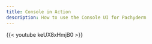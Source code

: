 ```yaml
---
title: Console in Action
description: How to use the Console UI for Pachyderm
---
```


{{< youtube keUX8xHmjB0 >}}